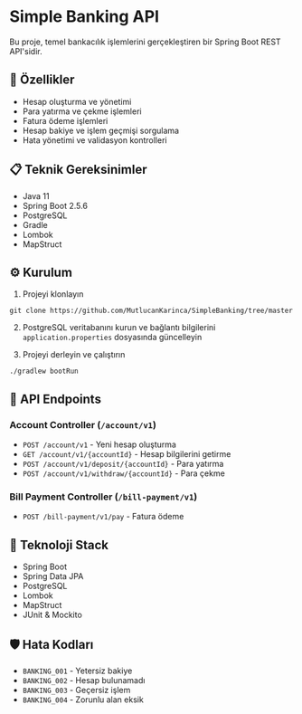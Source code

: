 # Simple Banking API

Bu proje, temel bankacılık işlemlerini gerçekleştiren bir Spring Boot REST API'sidir.

## 🚀 Özellikler

* Hesap oluşturma ve yönetimi
* Para yatırma ve çekme işlemleri
* Fatura ödeme işlemleri
* Hesap bakiye ve işlem geçmişi sorgulama
* Hata yönetimi ve validasyon kontrolleri

## 📋 Teknik Gereksinimler

* Java 11
* Spring Boot 2.5.6
* PostgreSQL
* Gradle
* Lombok
* MapStruct

## ⚙️ Kurulum

1. Projeyi klonlayın


`git clone https://github.com/MutlucanKarinca/SimpleBanking/tree/master`


2. PostgreSQL veritabanını kurun ve bağlantı bilgilerini `application.properties` dosyasında güncelleyin

3. Projeyi derleyin ve çalıştırın

`./gradlew bootRun`


## 🎯 API Endpoints

### Account Controller (`/account/v1`)

* `POST /account/v1` - Yeni hesap oluşturma
* `GET /account/v1/{accountId}` - Hesap bilgilerini getirme
* `POST /account/v1/deposit/{accountId}` - Para yatırma
* `POST /account/v1/withdraw/{accountId}` - Para çekme

### Bill Payment Controller (`/bill-payment/v1`)

* `POST /bill-payment/v1/pay` - Fatura ödeme


## 🔧 Teknoloji Stack

* Spring Boot
* Spring Data JPA
* PostgreSQL
* Lombok
* MapStruct
* JUnit & Mockito

## 🛡️ Hata Kodları

* `BANKING_001` - Yetersiz bakiye
* `BANKING_002` - Hesap bulunamadı
* `BANKING_003` - Geçersiz işlem
* `BANKING_004` - Zorunlu alan eksik

